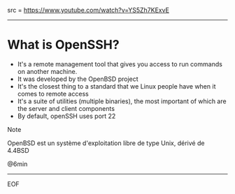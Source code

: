 src = https://www.youtube.com/watch?v=YS5Zh7KExvE

---

# What is OpenSSH?

- It's a remote management tool that gives you access to run commands on another machine.
- It was developed by the OpenBSD project
- It's the closest thing to a standard that we Linux people have when it comes to remote access
- It's a suite of utilities (multiple binaries), the most important of which are the server and client components
- By default, openSSH uses port 22

>[!note]
>OpenBSD est un système d'exploitation libre de type Unix, dérivé de 4.4BSD


@6min

---
EOF
